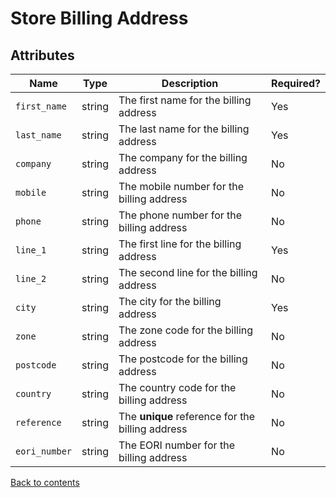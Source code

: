 # Store Billing Address

## Attributes

| Name          | Type    | Description                                      | Required? |
|---------------|---------|--------------------------------------------------|-----------|
| `first_name`  | string  | The first name for the billing address           | Yes       |
| `last_name`   | string  | The last name for the billing address            | Yes       |
| `company`     | string  | The company for the billing address              | No        |
| `mobile`      | string  | The mobile number for the billing address        | No        |
| `phone`       | string  | The phone number for the billing address         | No        |
| `line_1`      | string  | The first line for the billing address           | Yes       |
| `line_2`      | string  | The second line for the billing address          | No        |
| `city`        | string  | The city for the billing address                 | Yes       |
| `zone`        | string  | The zone code for the billing address            | No        |
| `postcode`    | string  | The postcode for the billing address             | No        |
| `country`     | string  | The country code for the billing address         | No        |
| `reference`   | string  | The **unique** reference for the billing address | No        |
| `eori_number` | string  | The EORI number for the billing address          | No        |

[Back to contents](../../README.md#table-of-contents)

